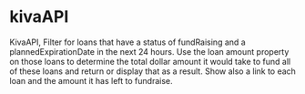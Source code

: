 # kivaAPI 

KivaAPI,  Filter for loans that have a status of fundRaising and a plannedExpirationDate in the next 24 hours. Use the loan amount property on those loans to determine the total dollar amount it would take to fund all of these loans and return or display that as a result. Show also a link to each loan and the amount it has left to fundraise.
